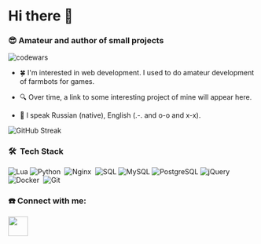 # Hi there 👋

### 😎 Amateur and author of small projects

![codewars](https://www.codewars.com/users/twsomt/badges/large)

- 🍀 I'm interested in web development. I used to do amateur development of farmbots for games.

- 🔍 Over time, a link to some interesting project of mine will appear here.

- 🙊 I speak Russian (native), English (.-. and o-o and x-x).


![GitHub Streak](http://github-readme-streak-stats.herokuapp.com?user=twsomt&theme=flag-india)

### 🛠 &nbsp;Tech Stack
![Lua](https://img.shields.io/badge/Lua-2C2D72?style=flat&logo=lua&logoColor=white)
![Python](https://img.shields.io/badge/python-3670A0?style=flat&logo=python&logoColor=ffdd54)&nbsp;
![Nginx](https://img.shields.io/badge/nginx-%23009639.svg?style=flat&logo=nginx&logoColor=white)&nbsp;
![SQL](https://img.shields.io/badge/SQL-FF5722?style=flat&logo=sql&logoColor=white)
![MySQL](https://img.shields.io/badge/MySQL-4479A1?style=flat&logo=mysql&logoColor=white)
![PostgreSQL](https://img.shields.io/badge/PostgreSQL-336791?style=flat&logo=postgresql&logoColor=white)
![jQuery](https://img.shields.io/badge/jQuery-0769AD?style=flat&logo=jquery&logoColor=white)
![Docker](https://img.shields.io/badge/docker-%230db7ed.svg?style=flat&logo=docker&logoColor=white)&nbsp;
![Git](https://img.shields.io/badge/git-%23F05033.svg?style=flat&logo=git&logoColor=white)&nbsp;


### ☎️ Connect with me:
<p align="left">
<a href="https://t.me/twsomt">
<img src="https://www.svgrepo.com/show/354443/telegram.svg" width='40' heigth='40'>
</a>
</p>

